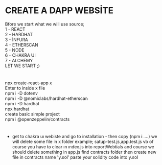 # CREATE A DAPP WEBSİTE 

Bfore we start what we will use source;
<br>
1 - REACT 
<br>
2 - HARDHAT
<br>
3 - İNFURA
<br>
4 - ETHERSCAN
<br>
5 - NODE
<br>
6 - CHAKRA UI
<br>
7 - ALCHEMY
<br>
LET WE START ;)
#

npx create-react-app x
<br>
Enter to inside x file
<br>
npm i -D dotenv
<br>
npm i -D @nomiclabs/hardhat-etherscan
<br>
npm i -D hardhat
<br>
npx hardhat
<br>
create basic simple project
<br>
npm i @openzeppelin/contracts
<br>
#
- get to chakra uı webiste and go to installation - then copy (npm i ....)
we will delete some file in x folder example; satup-test.js,app.test.js vb 
of course you have to clear ın ındex.js into reportWebtials and course we should delete something in app.js
find contracts folder then create new file in contracts name 'y.sol' paste your solidity code into y.sol



